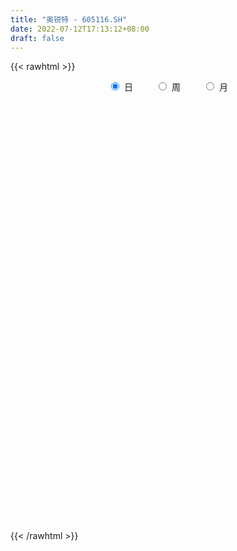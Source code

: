 ```yaml
---
title: "奥锐特 - 605116.SH"
date: 2022-07-12T17:13:12+08:00
draft: false
---
```

{{< rawhtml >}}
    <div style="text-align: center">
        <label style="padding: 1rem;"><input style="margin-right: .5rem" type="radio" name="period" value="D" checked onclick="period_change(this)">日</label>
        <label style="padding: 1rem;"><input style="margin-right: .5rem" type="radio" name="period" value="W" onclick="period_change(this)">周</label>
        <label style="padding: 1rem;"><input style="margin-right: .5rem" type="radio" name="period" value="M" onclick="period_change(this)">月</label>
    </div>
    <div id="chart" style="height: 700px;"></div> 
    <script type="text/javascript">
        const D_v = [1770.28,429.67,359.24,1055.16,1753.88,2243.47,86617.99,153170.52,95192.81,86520.08,119277.25,89870.12,85803.79,86721.76,161840.92,111888.38,218942.41,114849.42,79333.37,77212.68,51196.7,55436.73,70217.46,60423.23,41329.84,54522.11,38776.8,31407.1,33581.08,52107.81,87045.97,89698.58,65185.74,48039.79,28789.47,32195.12,26837.77,25182.04,27356.37,25407.7,23479.46,17041.54,16507.68,26917.32,21382.1,14913.1,20615.69,66380.72,45448.06,27709.36,26093.28,25235.2,15443.47,16601.36,11079.26,22449.81,19323.1,22309.52,24981.28,26180.15,41881.3,41754.01,36241.81,31299.94,49064.7,37456.49,33124.86,22500.55,43582.37,29581.57,16148.1,22578.0,13104.68,21718.76,21886.9,17969.01,17234.35,17783.52,20702.52,17787.3,16671.26,15475.01,20880.94,14939.36,16150.9,10087.78,7348.42,34747.53,20560.71,14635.84,12624.42,23904.44,17975.84,18457.02,13255.26,12078.0,14697.36,13332.0,20506.42,15010.26,9559.0,15864.13,8420.0,11372.68,12517.1,11468.96,12185.21,8140.84,14068.94,17144.0,15813.59,24377.16,9884.6,7406.0,8264.0,11189.49,29278.61,29794.79,20541.45,25705.44,15275.8,19797.52,34716.51,38987.09,39846.21,21415.89,17433.57,19792.5,13399.81,34984.49,35013.96,35962.51,31732.42,79379.57,44351.53,56525.21,43439.5,37016.46,43358.1,30009.42,31277.47,40087.1,90335.32,86670.27,61062.74,104535.6,98494.25,72471.07,55048.05,50322.47,42471.0,25127.65,35992.34,33353.29,24384.77,26209.52,12215.0,19824.25,13135.0,13160.84,10898.0,11558.04,10067.2,10964.0,13081.1,20444.0,18950.42,12377.0,9147.0,10905.42,8679.52,6208.42,11600.0,16232.83,10169.65,7749.88,5770.88,4690.56,9267.16,7269.7,7292.04,7941.88,6013.04,6985.82,6847.0,7024.0,11261.94,9821.0,6910.0,4884.7,4422.42,6388.41,9423.11,10737.94,6891.94,5259.0,6218.94,5175.0,3903.41,29888.83,22481.88,30226.46,15161.41,10910.0,11003.46,8445.4,8246.4,6098.02,8268.7,18995.62,10081.2,9672.79,11957.38,10858.0,7009.0,13760.41,11228.52,10785.76,34863.77,19843.0,15777.75,10210.0,13101.94,10327.0,10581.0,7358.0,11765.0,6398.88,8799.0,6821.0,11008.0,12105.0,6548.88,5699.0,12729.26,11450.0,7857.0,11231.17,5585.0,10950.2,9316.0,9857.0,6483.71,11731.36,7197.42,4713.0,8902.45,6481.0,8393.94,4865.3,7629.0,4240.3,9508.0,5768.0,3239.0,4542.0,2839.78,3018.0,3742.0,3126.0,7605.0,2772.3,3573.0,4918.1,5526.0,2434.1,9518.0,6438.0,2052.0,3377.26,3696.0,5957.0,7608.26,29636.0,13210.0,7312.0,7008.94,11800.0,9193.0,7412.0,7627.94,9227.23,10269.93,40974.96,26737.21,42283.53,11803.45,225991.63,186227.15,149364.63,106173.88,67876.87,60750.0,53212.0,52099.07,49277.81,58195.68,96710.83,99757.5,66657.44,103147.96,101205.29,68971.69,92777.23,111252.12,74960.94,54736.42,61086.92,81778.0,65510.48,67114.68,20965.5,133387.23,89306.36,54568.0,40178.92,64098.5,90084.0,70559.0,69555.0,41536.42,99614.0,67992.0,60530.84,93883.42,53639.94,42460.5,33849.44,33050.0,22373.5,82219.42,50486.42,46005.5,37580.0,36683.52,93028.76,76806.5,89190.5,69303.18,87354.42,70559.42,64648.0,60426.42,54413.81,33745.0,32553.5,35005.5,22632.8,41280.84,78642.84,229717.83,51548.0,145504.87,135602.42,130317.69,231370.08,247225.87,289982.48,259948.62,171965.78,149122.81,135435.42,72686.94,88191.0,91324.0,84039.0,79467.4,93917.35,84955.0,79950.94,58159.0,39056.0,39012.0,48560.0,36122.0,41285.42,40930.42,24748.0,21058.42,46632.0,24071.0,27469.06,26537.0,33193.0,29738.9,35307.0,20394.42,32686.0,33461.1,27429.1,20203.0,26166.0,43693.0,23170.0,18108.42,15103.0,19858.0,15122.0,22390.0,18649.0,38295.56,64389.62,30901.9,34137.9,21030.9,15815.0,21294.0,18485.0,13631.0,13829.0,14672.1,19281.06,15785.0,11743.0,11054.0,11226.0,9312.9,7927.0,7265.0,16962.0,12611.0,7175.0,8680.72,8335.0,9453.0,11002.52,13544.0,30203.62,24138.0,25194.88,18383.3,27249.0,18131.94,20117.0,39610.0,21480.0]
const D_histogram = [0.0,0.0772193732,0.2062725075,0.3688750201,0.5527136493,0.7491766204,0.704782313,0.5720473449,0.4891520926,0.4196662089,0.4174306626,0.3607856113,0.2153871393,0.2091147917,0.3007451982,0.4603756339,0.487922041,0.3624779129,0.2451713115,0.0823962209,-0.0539456016,-0.1683638772,-0.2390466322,-0.3827276365,-0.4654790176,-0.4497588154,-0.456995013,-0.4306120253,-0.426316606,-0.3559848549,-0.2758563042,-0.1689083357,-0.0969587832,-0.1130375963,-0.1110764098,-0.1442446387,-0.1463096775,-0.1348198835,-0.1463998705,-0.1791569519,-0.2205092041,-0.2537294013,-0.2533675838,-0.2282078178,-0.2055347321,-0.181311295,-0.1761180144,-0.1067802789,-0.0497690678,-0.0473932595,-0.0614094423,-0.1097139805,-0.1275879304,-0.1494115085,-0.1511662411,-0.1188458565,-0.117645394,-0.0891581936,-0.0595363939,-0.0401932271,-0.0084314246,0.0326592319,0.062052317,0.0811549739,-0.0114013638,-0.1154586163,-0.2139864697,-0.2555326437,-0.1915949282,-0.1818814929,-0.1513662447,-0.1345945541,-0.1206277243,-0.1012180366,-0.0587620101,-0.020545262,-0.0022584091,0.0083268816,0.0383999942,0.0617929231,0.0770790013,0.0894977455,0.0967115992,0.0796428886,0.0359422287,-0.0024584042,-0.0297748651,-0.1424561106,-0.1900916377,-0.1991327914,-0.2156029319,-0.2538817453,-0.2572958079,-0.2380919201,-0.2007083426,-0.1559850484,-0.0907813636,-0.0165903191,0.0230063554,0.0502789693,0.0695591826,0.0692589646,0.0731365868,0.1009608397,0.117854961,0.138231234,0.1428142447,0.1458670661,0.1423628868,0.0995084125,0.0531549373,0.0656293818,0.0529075557,0.050466573,0.0627786569,0.0822728188,0.1197371982,0.1617608753,0.185563473,0.1892548,0.1752486802,0.1779265357,0.2071082683,0.2483476146,0.2293225535,0.2029938839,0.1621559794,0.1471803569,0.1335480655,0.1575440605,0.1396900882,0.1460006977,0.2420984645,0.2293395274,0.2033806415,0.209612497,0.1694842585,0.1001011808,-0.009736304,-0.0772466401,-0.1534408502,-0.1598963884,-0.1238527619,-0.0653313696,-0.0779650204,-0.0041692645,0.0503785226,-0.0275367535,-0.0554184213,-0.0529047863,-0.0964451696,-0.1312493275,-0.1208017316,-0.1377849292,-0.1765004796,-0.2142802781,-0.2266685156,-0.2136794829,-0.2181635419,-0.227123506,-0.2072690454,-0.1692844806,-0.1355815838,-0.1181454535,-0.0751737021,-0.0457196278,-0.0159671724,-0.0054199238,-0.0061743246,-0.0088533477,-0.0125780694,-0.0109907009,-0.0169809825,-0.0018409993,-0.0080698043,-0.0190509384,-0.0170754309,-0.0121490055,0.007798146,0.0207803222,0.0235636641,0.0146495473,0.0179828926,0.0204806875,0.0261062172,0.0275941599,0.0416640894,0.0296024495,0.0151285786,0.0094396808,0.0095337404,-0.0008141004,0.0166609461,0.0384954388,0.0414083563,0.0430635221,0.0309819036,0.0261692985,0.02227635,0.0688909047,0.0877642348,0.1257129209,0.1235640347,0.0852647849,0.036331388,0.0125712021,0.0115495828,-0.0000816013,-0.0049892104,0.0303239152,0.0391485536,0.0327334217,0.039364165,0.0479909071,0.0451817373,0.0537561651,0.0523010118,0.0451547649,0.08449093,0.0792309481,0.0531340618,0.0177766528,-0.0349738046,-0.0542994279,-0.0636635283,-0.0706151919,-0.0838257192,-0.0879502514,-0.0948976596,-0.0915467268,-0.0938333574,-0.0744308805,-0.0531305609,-0.0316362128,-0.0040549725,0.0131412692,0.0222588112,0.0111060293,-0.0013434619,-0.0254371999,-0.0389157234,-0.0455837496,-0.0475296444,-0.0258838097,-0.0109485043,-0.0092735046,-0.0108710645,-0.0227075736,-0.0428421197,-0.0300103376,-0.0137127558,-0.0024477364,-0.0115145741,0.0022762317,0.0086058118,0.0035256523,0.0011250134,0.0037180106,0.0010002225,0.0021138714,-0.0161322123,-0.0199922772,-0.0165020768,-0.0270573455,-0.062393641,-0.0736151875,-0.031313619,-0.0041978416,0.0190078331,0.0378647519,0.0471775529,0.0677815119,0.0923134388,0.1465288834,0.1619283355,0.1665004059,0.1668578029,0.1546018367,0.1391974043,0.1120990149,0.0941523651,0.0673518099,0.0471022221,0.0880723593,0.2014414454,0.3633593191,0.5566012866,0.7695650986,0.7196816729,0.5277233679,0.3283274012,0.1633301189,0.0128541941,-0.0772651144,-0.1278446423,-0.1915418605,-0.2054403025,-0.1582110683,-0.1175412651,-0.1351773485,-0.0936756805,-0.0298332284,-0.0101499276,0.1116727863,0.0879336616,0.0588807149,0.0266096168,-0.0239164466,0.0202034169,0.0715088522,0.2195538849,0.432735783,0.4537734498,0.4224411944,0.2677048867,0.1414018913,0.1777034041,0.179597171,0.0719860173,0.0920311994,0.2367770584,0.13565797,0.0022134583,-0.0845130616,-0.2942101325,-0.44423691,-0.5224592806,-0.5950570685,-0.6391840497,-0.5187444748,-0.4043118808,-0.3453084777,-0.2818715641,-0.2700311453,-0.309042771,-0.1940213531,-0.1495010958,-0.0369290642,-0.0030305135,0.0672171122,0.1321612235,0.1441267771,0.1397995947,0.0358239183,-0.019303255,-0.0549191654,-0.0795044605,-0.0982586778,-0.0732222351,0.0853294568,0.2188661633,0.1262847355,0.0241776124,0.008827686,0.0231129725,0.1764250601,0.4231155346,0.5893548637,0.5917265587,0.417164066,0.3396519929,0.1258709536,-0.0315747529,-0.1211343227,-0.1695549931,-0.1918185635,-0.2005503201,-0.184569531,-0.2888099123,-0.4335619361,-0.5345027765,-0.6295536622,-0.6519539234,-0.6082890411,-0.5336910278,-0.4500570083,-0.3430580286,-0.2696375207,-0.2198594375,-0.0976635841,-0.0230528115,0.025531996,0.0507319078,-0.0601392372,-0.1603650604,-0.1519344221,-0.1444187544,-0.0309658981,0.0798300398,0.1210674839,0.1513690545,0.1996861912,0.239076377,0.2536689284,0.2207431958,0.1605331796,0.0617616117,-0.0204046964,-0.0297352752,-0.0592273033,0.0662508007,0.1130156034,0.1498550183,0.1060866995,0.035545635,-0.0111449594,-0.0193537123,-0.0572133793,-0.0617648199,-0.0807978327,-0.0726260027,-0.0987196868,-0.1510792215,-0.1364023127,-0.1178191808,-0.0911115623,-0.0860311343,-0.0645821505,-0.0561870506,-0.0148044142,-0.0033828575,-0.0004823488,-0.0069026778,-0.009240181,-0.0133422885,-0.0234103798,-0.0155768621,0.0292671362,0.0789366687,0.140972437,0.1797442047,0.2378684624,0.2336957591,0.2380258754,0.2871210217,0.2799975328]
const D_fast = [0.0,0.0965242165,0.2771454777,0.5319667453,0.8539837869,1.2377409131,1.3695421839,1.379819052,1.4192118228,1.4546424914,1.5567646108,1.5903159623,1.4987642751,1.5447706254,1.7115873314,1.9863116757,2.135838593,2.1010139431,2.0450001696,1.9028241343,1.7529959113,1.5964866665,1.4660422534,1.2266793399,1.0275582044,0.9308387028,0.8093537519,0.7280837333,0.6258000011,0.6071355384,0.6183000132,0.6830208978,0.7307307544,0.6863925423,0.6605846263,0.5913552378,0.5527127796,0.5304976027,0.482317648,0.4047713286,0.3082917755,0.2116392279,0.1486591495,0.116766961,0.0880563637,0.066951977,0.0281157541,0.0707584198,0.115327364,0.1058548574,0.076486314,0.0007532807,-0.0490176518,-0.1081941071,-0.1477403999,-0.1451314795,-0.1733423654,-0.1671447135,-0.1524070122,-0.1431121521,-0.1134582059,-0.0642027414,-0.019296577,0.0200948234,-0.0753118553,-0.2082337618,-0.3602582327,-0.4656875675,-0.4496485841,-0.4854055221,-0.4927318351,-0.509608783,-0.5257988843,-0.5316937057,-0.5039281817,-0.4708477491,-0.4531254985,-0.4404584874,-0.4007853762,-0.3619442165,-0.327388388,-0.2925952075,-0.2612034539,-0.2583614424,-0.2930765452,-0.332091779,-0.3668519562,-0.5151472294,-0.610305666,-0.6691300175,-0.7395008909,-0.8412501406,-0.9089881552,-0.9493072474,-0.9621007556,-0.9563737235,-0.9138653796,-0.8438219149,-0.7984736515,-0.7586312953,-0.7219612864,-0.7049467633,-0.6827849943,-0.6297205315,-0.58336267,-0.5284285885,-0.4881420165,-0.4486224286,-0.4165358862,-0.4345132574,-0.4675779983,-0.4386962084,-0.4381911456,-0.428015485,-0.4000087368,-0.3599463702,-0.2925476913,-0.2100837954,-0.1398903294,-0.0888853024,-0.0590792522,-0.0119197627,0.0690390369,0.1723652869,0.2106708641,0.2350906655,0.2347917558,0.2566112225,0.2763659475,0.3397479577,0.3568165074,0.3996272914,0.5562496743,0.6008256191,0.6257118935,0.6843468733,0.6865896994,0.6422319169,0.5299603561,0.44313836,0.3285839373,0.282154302,0.2872347381,0.3294232879,0.297298382,0.3700518218,0.4371942396,0.3523947751,0.310658502,0.2999459404,0.2322942647,0.1646777749,0.144924938,0.093495508,0.0106548377,-0.0806950303,-0.1497503966,-0.1901812347,-0.2492061792,-0.3149470198,-0.3469098205,-0.3512463759,-0.3514388751,-0.3635391081,-0.3393607822,-0.3213366149,-0.2955759526,-0.286383685,-0.2886816669,-0.2935740269,-0.3004432659,-0.3016035726,-0.3118390999,-0.2971593665,-0.3054056225,-0.3211494912,-0.3234428415,-0.3215536675,-0.2996569795,-0.2814797227,-0.2728054648,-0.2780571948,-0.2702281264,-0.2626101596,-0.2504580756,-0.2420715929,-0.2175856411,-0.2222466686,-0.2329383949,-0.2362673725,-0.2337898777,-0.2443412436,-0.2227009606,-0.1912426082,-0.1779776016,-0.1655565553,-0.1698926979,-0.1681629784,-0.1664868393,-0.1026495585,-0.0618351697,0.0075417466,0.0362838691,0.0193008155,-0.0205497343,-0.0411671197,-0.0393013434,-0.0509529278,-0.0571078395,-0.0142137351,0.0043980417,0.0061662652,0.0226380498,0.0432625187,0.0517487833,0.0737622523,0.0853823519,0.0895247963,0.1499836938,0.1645314489,0.1517180782,0.1208048324,0.0593109237,0.0264104435,0.0011304611,-0.0234750005,-0.0576419576,-0.0837540527,-0.1144258758,-0.1339616248,-0.1597065947,-0.1589118379,-0.1508941585,-0.1373088637,-0.1107413664,-0.0902598075,-0.0755775626,-0.0839538373,-0.0967391939,-0.1271922318,-0.1503996862,-0.1684636498,-0.1822919558,-0.1671170735,-0.1549188942,-0.1555622706,-0.1598775966,-0.1773909991,-0.2082360751,-0.2029068774,-0.1900374846,-0.1793843992,-0.1913298805,-0.1769700167,-0.1684889837,-0.1726877301,-0.1748071157,-0.1712846159,-0.1737523483,-0.1721102316,-0.1943893683,-0.2032475025,-0.2038828213,-0.2212024264,-0.2721371321,-0.3017624755,-0.2672893118,-0.2412229948,-0.2132653619,-0.184942255,-0.1638350658,-0.1262857288,-0.0786754422,0.0121722232,0.0680537591,0.1142509311,0.1563227788,0.1827172717,0.2021121904,0.2030385547,0.2086299963,0.1986673935,0.1901933612,0.2531815882,0.4169110357,0.6696687392,1.0020610283,1.407416115,1.5374531075,1.4774256445,1.360111528,1.2359467755,1.0886843992,0.9792488122,0.8967081236,0.7851254403,0.7198669227,0.7275433898,0.7388278767,0.6873974562,0.7054802041,0.761864349,0.779010168,0.9287510784,0.9269953691,0.9126626012,0.8870439073,0.8305387322,0.8797094499,0.9488920982,1.1518256022,1.4731914461,1.6076724753,1.6819505185,1.5941404324,1.5031879099,1.5839152737,1.6307083333,1.541093684,1.584146666,1.7880867896,1.7208821937,1.5879910465,1.4801362612,1.1968866572,0.9358006522,0.7269634614,0.5056014064,0.3016784128,0.2924318689,0.3057864928,0.2784627765,0.271431799,0.2157644315,0.099492113,0.1660081927,0.173153176,0.2764929415,0.3096338639,0.3966857676,0.4946701848,0.5426674327,0.573290149,0.4782704521,0.4183174651,0.3689717634,0.3245103531,0.2811914663,0.2879223503,0.4678064064,0.6560596537,0.5950494098,0.4989866899,0.4858436849,0.5059072145,0.7033255671,1.0557949253,1.3693729703,1.519676305,1.4494048287,1.4568057538,1.2744924529,1.1091530582,0.9893099078,0.898500489,0.8282822779,0.7694129412,0.7392513476,0.5628084882,0.3096659803,0.0750994458,-0.1773398555,-0.3627285975,-0.4711359754,-0.5299607191,-0.5588409517,-0.5376064792,-0.5315953514,-0.5367821276,-0.4390021702,-0.3701546005,-0.315186794,-0.2773039052,-0.4032098596,-0.5435269479,-0.5730799151,-0.601668936,-0.4959575542,-0.3652041063,-0.2936997913,-0.2255559571,-0.1273172726,-0.0281579925,0.0498517909,0.0721118573,0.052035136,-0.031296029,-0.1185635112,-0.1353279088,-0.1796267627,-0.0375859586,0.037432745,0.1117359145,0.0944892706,0.0328346148,-0.0166422194,-0.0296894004,-0.0818524122,-0.1018450579,-0.1410775288,-0.1510621995,-0.2018358053,-0.2919651454,-0.3113888148,-0.3222604781,-0.3183307501,-0.3347581057,-0.3294546595,-0.3351063223,-0.2974247895,-0.2868489471,-0.2840690256,-0.2922150241,-0.2968625725,-0.3043002521,-0.3202209383,-0.3162816362,-0.2641208538,-0.1947171542,-0.0974382767,-0.0137304578,0.1038609155,0.158112152,0.2219487372,0.3428241389,0.4057000332]
const D_slow = [0.0,0.0193048433,0.0708729702,0.1630917252,0.3012701375,0.4885642926,0.6647598709,0.8077717071,0.9300597303,1.0349762825,1.1393339481,1.229530351,1.2833771358,1.3356558337,1.4108421333,1.5259360417,1.647916552,1.7385360302,1.7998288581,1.8204279133,1.8069415129,1.7648505436,1.7050888856,1.6094069764,1.493037222,1.3805975182,1.2663487649,1.1586957586,1.0521166071,0.9631203934,0.8941563173,0.8519292334,0.8276895376,0.7994301385,0.7716610361,0.7355998764,0.6990224571,0.6653174862,0.6287175186,0.5839282806,0.5288009796,0.4653686292,0.4020267333,0.3449747788,0.2935910958,0.248263272,0.2042337685,0.1775386987,0.1650964318,0.1532481169,0.1378957563,0.1104672612,0.0785702786,0.0412174015,0.0034258412,-0.0262856229,-0.0556969714,-0.0779865198,-0.0928706183,-0.1029189251,-0.1050267812,-0.0968619733,-0.081348894,-0.0610601505,-0.0639104915,-0.0927751455,-0.146271763,-0.2101549239,-0.2580536559,-0.3035240292,-0.3413655903,-0.3750142289,-0.40517116,-0.4304756691,-0.4451661716,-0.4503024871,-0.4508670894,-0.448785369,-0.4391853704,-0.4237371397,-0.4044673893,-0.382092953,-0.3579150532,-0.338004331,-0.3290187738,-0.3296333749,-0.3370770912,-0.3726911188,-0.4202140282,-0.4699972261,-0.5238979591,-0.5873683954,-0.6516923473,-0.7112153274,-0.761392413,-0.8003886751,-0.823084016,-0.8272315958,-0.8214800069,-0.8089102646,-0.791520469,-0.7742057278,-0.7559215811,-0.7306813712,-0.701217631,-0.6666598225,-0.6309562613,-0.5944894948,-0.558898773,-0.5340216699,-0.5207329356,-0.5043255901,-0.4910987012,-0.478482058,-0.4627873938,-0.442219189,-0.4122848895,-0.3718446707,-0.3254538024,-0.2781401024,-0.2343279324,-0.1898462984,-0.1380692314,-0.0759823277,-0.0186516893,0.0320967816,0.0726357765,0.1094308657,0.142817882,0.1822038972,0.2171264192,0.2536265936,0.3141512098,0.3714860916,0.422331252,0.4747343763,0.5171054409,0.5421307361,0.5396966601,0.5203850001,0.4820247875,0.4420506904,0.4110875,0.3947546575,0.3752634024,0.3742210863,0.386815717,0.3799315286,0.3660769233,0.3528507267,0.3287394343,0.2959271024,0.2657266695,0.2312804372,0.1871553173,0.1335852478,0.0769181189,0.0234982482,-0.0310426373,-0.0878235138,-0.1396407751,-0.1819618953,-0.2158572912,-0.2453936546,-0.2641870801,-0.2756169871,-0.2796087802,-0.2809637611,-0.2825073423,-0.2847206792,-0.2878651966,-0.2906128718,-0.2948581174,-0.2953183672,-0.2973358183,-0.3020985529,-0.3063674106,-0.309404662,-0.3074551255,-0.3022600449,-0.2963691289,-0.2927067421,-0.2882110189,-0.2830908471,-0.2765642928,-0.2696657528,-0.2592497305,-0.2518491181,-0.2480669735,-0.2457070533,-0.2433236181,-0.2435271432,-0.2393619067,-0.229738047,-0.2193859579,-0.2086200774,-0.2008746015,-0.1943322769,-0.1887631894,-0.1715404632,-0.1495994045,-0.1181711743,-0.0872801656,-0.0659639694,-0.0568811224,-0.0537383218,-0.0508509261,-0.0508713265,-0.0521186291,-0.0445376503,-0.0347505119,-0.0265671565,-0.0167261152,-0.0047283884,0.0065670459,0.0200060872,0.0330813401,0.0443700314,0.0654927639,0.0853005009,0.0985840163,0.1030281795,0.0942847284,0.0807098714,0.0647939893,0.0471401914,0.0261837616,0.0041961987,-0.0195282162,-0.0424148979,-0.0658732373,-0.0844809574,-0.0977635976,-0.1056726508,-0.1066863939,-0.1034010766,-0.0978363738,-0.0950598665,-0.095395732,-0.101755032,-0.1114839628,-0.1228799002,-0.1347623113,-0.1412332638,-0.1439703898,-0.146288766,-0.1490065321,-0.1546834255,-0.1653939554,-0.1728965398,-0.1763247288,-0.1769366629,-0.1798153064,-0.1792462485,-0.1770947955,-0.1762133824,-0.1759321291,-0.1750026264,-0.1747525708,-0.174224103,-0.178257156,-0.1832552253,-0.1873807445,-0.1941450809,-0.2097434912,-0.228147288,-0.2359756928,-0.2370251532,-0.2322731949,-0.2228070069,-0.2110126187,-0.1940672407,-0.170988881,-0.1343566602,-0.0938745763,-0.0522494748,-0.0105350241,0.028115435,0.0629147861,0.0909395398,0.1144776311,0.1313155836,0.1430911391,0.1651092289,0.2154695903,0.3063094201,0.4454597417,0.6378510164,0.8177714346,0.9497022766,1.0317841269,1.0726166566,1.0758302051,1.0565139265,1.0245527659,0.9766673008,0.9253072252,0.8857544581,0.8563691418,0.8225748047,0.7991558846,0.7916975775,0.7891600956,0.8170782921,0.8390617075,0.8537818863,0.8604342905,0.8544551788,0.859506033,0.8773832461,0.9322717173,1.0404556631,1.1538990255,1.2595093241,1.3264355458,1.3617860186,1.4062118696,1.4511111624,1.4691076667,1.4921154665,1.5513097311,1.5852242237,1.5857775882,1.5646493228,1.4910967897,1.3800375622,1.249422742,1.1006584749,0.9408624625,0.8111763438,0.7100983736,0.6237712542,0.5533033631,0.4857955768,0.408534884,0.3600295458,0.3226542718,0.3134220058,0.3126643774,0.3294686554,0.3625089613,0.3985406556,0.4334905543,0.4424465338,0.4376207201,0.4238909287,0.4040148136,0.3794501442,0.3611445854,0.3824769496,0.4371934904,0.4687646743,0.4748090774,0.4770159989,0.482794242,0.526900507,0.6326793907,0.7800181066,0.9279497463,1.0322407628,1.117153761,1.1486214994,1.1407278111,1.1104442305,1.0680554822,1.0201008413,0.9699632613,0.9238208785,0.8516184005,0.7432279164,0.6096022223,0.4522138068,0.2892253259,0.1371530657,0.0037303087,-0.1087839434,-0.1945484505,-0.2619578307,-0.3169226901,-0.3413385861,-0.347101789,-0.34071879,-0.328035813,-0.3430706223,-0.3831618874,-0.421145493,-0.4572501816,-0.4649916561,-0.4450341462,-0.4147672752,-0.3769250116,-0.3270034638,-0.2672343695,-0.2038171374,-0.1486313385,-0.1084980436,-0.0930576407,-0.0981588148,-0.1055926336,-0.1203994594,-0.1038367592,-0.0755828584,-0.0381191038,-0.0115974289,-0.0027110202,-0.00549726,-0.0103356881,-0.0246390329,-0.0400802379,-0.0602796961,-0.0784361968,-0.1031161185,-0.1408859239,-0.174986502,-0.2044412973,-0.2272191878,-0.2487269714,-0.264872509,-0.2789192717,-0.2826203752,-0.2834660896,-0.2835866768,-0.2853123462,-0.2876223915,-0.2909579636,-0.2968105586,-0.3007047741,-0.29338799,-0.2736538229,-0.2384107136,-0.1934746625,-0.1340075469,-0.0755836071,-0.0160771382,0.0557031172,0.1257025004]
const D_data = [['2020-09-21', 10.04, 12.05, 10.04, 12.05],['2020-09-22', 13.26, 13.26, 13.26, 13.26],['2020-09-23', 14.59, 14.59, 14.59, 14.59],['2020-09-24', 16.05, 16.05, 16.05, 16.05],['2020-09-25', 17.66, 17.66, 17.66, 17.66],['2020-09-28', 19.43, 19.43, 19.43, 19.43],['2020-09-29', 17.93, 17.49, 17.49, 18.23],['2020-09-30', 16.1, 16.52, 15.81, 16.97],['2020-10-09', 16.59, 17.11, 16.24, 17.44],['2020-10-12', 17.02, 17.37, 16.81, 17.51],['2020-10-13', 17.37, 18.51, 17.28, 19.11],['2020-10-14', 18.4, 18.15, 17.9, 19.11],['2020-10-15', 18.03, 16.9, 16.81, 18.26],['2020-10-16', 16.87, 18.59, 16.87, 18.59],['2020-10-19', 19.15, 20.45, 19.15, 20.45],['2020-10-20', 19.69, 22.5, 19.69, 22.5],['2020-10-21', 24.0, 21.96, 21.03, 24.65],['2020-10-22', 20.65, 20.36, 20.28, 21.47],['2020-10-23', 20.08, 20.3, 19.82, 20.85],['2020-10-26', 20.0, 19.36, 19.13, 20.2],['2020-10-27', 19.16, 19.15, 18.83, 19.39],['2020-10-28', 18.98, 18.91, 18.53, 19.15],['2020-10-29', 18.54, 19.04, 18.25, 19.28],['2020-10-30', 18.85, 17.53, 17.51, 18.85],['2020-11-02', 17.46, 17.56, 17.15, 17.99],['2020-11-03', 17.57, 18.45, 17.39, 18.7],['2020-11-04', 18.45, 18.01, 17.93, 18.59],['2020-11-05', 18.27, 18.3, 18.07, 18.48],['2020-11-06', 18.23, 17.92, 17.62, 18.3],['2020-11-09', 17.99, 18.78, 17.99, 18.8],['2020-11-10', 18.81, 19.19, 18.7, 20.33],['2020-11-11', 19.05, 19.98, 19.01, 20.48],['2020-11-12', 19.84, 20.04, 19.36, 20.48],['2020-11-13', 19.62, 19.12, 18.89, 19.89],['2020-11-16', 19.08, 19.33, 18.91, 19.5],['2020-11-17', 19.25, 18.81, 18.7, 19.3],['2020-11-18', 18.81, 19.09, 18.49, 19.09],['2020-11-19', 19.0, 19.27, 18.62, 19.29],['2020-11-20', 19.28, 18.96, 18.94, 19.75],['2020-11-23', 18.98, 18.53, 18.3, 19.08],['2020-11-24', 18.48, 18.14, 18.08, 18.49],['2020-11-25', 18.15, 17.92, 17.86, 18.24],['2020-11-26', 17.93, 18.11, 17.62, 18.16],['2020-11-27', 17.94, 18.35, 17.91, 18.64],['2020-11-30', 18.21, 18.32, 18.2, 18.57],['2020-12-01', 18.32, 18.35, 18.21, 18.43],['2020-12-02', 18.37, 18.08, 17.94, 18.37],['2020-12-03', 18.08, 19.0, 17.91, 19.49],['2020-12-04', 18.94, 19.15, 18.5, 19.18],['2020-12-07', 19.16, 18.61, 18.59, 19.22],['2020-12-08', 18.48, 18.35, 18.33, 19.06],['2020-12-09', 18.31, 17.7, 17.7, 18.58],['2020-12-10', 17.63, 17.82, 17.51, 17.91],['2020-12-11', 17.78, 17.56, 17.54, 17.85],['2020-12-14', 17.56, 17.63, 17.46, 17.71],['2020-12-15', 17.52, 18.03, 17.52, 18.13],['2020-12-16', 17.85, 17.63, 17.55, 17.96],['2020-12-17', 17.61, 17.96, 17.6, 18.21],['2020-12-18', 17.85, 18.06, 17.69, 18.13],['2020-12-21', 18.04, 18.01, 17.82, 18.29],['2020-12-22', 17.99, 18.27, 17.87, 18.64],['2020-12-23', 18.0, 18.58, 18.0, 18.6],['2020-12-24', 18.58, 18.65, 18.22, 18.8],['2020-12-25', 18.31, 18.7, 18.31, 18.87],['2020-12-28', 18.65, 17.12, 17.1, 18.86],['2020-12-29', 17.2, 16.38, 15.86, 17.2],['2020-12-30', 16.26, 15.75, 15.66, 16.35],['2020-12-31', 15.8, 15.87, 15.8, 16.18],['2021-01-04', 15.92, 17.04, 15.82, 17.44],['2021-01-05', 16.99, 16.37, 16.3, 17.0],['2021-01-06', 16.42, 16.56, 16.3, 16.79],['2021-01-07', 16.56, 16.35, 16.09, 16.73],['2021-01-08', 16.29, 16.24, 16.15, 16.42],['2021-01-11', 16.25, 16.25, 15.75, 16.55],['2021-01-12', 16.39, 16.58, 16.02, 16.68],['2021-01-13', 16.6, 16.65, 16.31, 16.69],['2021-01-14', 16.7, 16.48, 16.46, 17.03],['2021-01-15', 16.55, 16.4, 16.17, 16.73],['2021-01-18', 16.38, 16.71, 16.22, 16.83],['2021-01-19', 16.69, 16.75, 16.55, 16.87],['2021-01-20', 16.8, 16.75, 16.6, 16.92],['2021-01-21', 16.89, 16.8, 16.64, 16.89],['2021-01-22', 16.71, 16.81, 16.6, 16.87],['2021-01-25', 16.83, 16.5, 16.45, 16.83],['2021-01-26', 16.38, 16.0, 15.9, 16.38],['2021-01-27', 15.95, 15.81, 15.74, 16.15],['2021-01-28', 15.79, 15.71, 15.59, 16.04],['2021-01-29', 15.88, 14.14, 14.14, 15.88],['2021-02-01', 13.76, 14.33, 13.75, 14.56],['2021-02-02', 14.21, 14.44, 14.08, 14.81],['2021-02-03', 14.44, 14.04, 13.94, 14.49],['2021-02-04', 14.0, 13.35, 13.18, 14.07],['2021-02-05', 13.26, 13.38, 13.26, 13.91],['2021-02-08', 13.45, 13.41, 13.36, 14.14],['2021-02-09', 13.4, 13.51, 13.2, 13.64],['2021-02-10', 13.51, 13.57, 13.46, 13.8],['2021-02-18', 13.61, 13.91, 13.61, 13.96],['2021-02-19', 13.9, 14.24, 13.83, 14.24],['2021-02-22', 14.27, 14.0, 13.96, 14.45],['2021-02-23', 13.94, 13.94, 13.75, 14.17],['2021-02-24', 13.88, 13.9, 13.8, 14.08],['2021-02-25', 13.98, 13.65, 13.56, 13.98],['2021-02-26', 13.55, 13.66, 13.44, 13.74],['2021-03-01', 13.66, 14.01, 13.66, 14.03],['2021-03-02', 14.07, 13.98, 13.89, 14.25],['2021-03-03', 13.98, 14.13, 13.97, 14.19],['2021-03-04', 14.0, 14.02, 13.95, 14.19],['2021-03-05', 14.02, 14.05, 13.93, 14.12],['2021-03-08', 14.15, 14.0, 13.97, 14.29],['2021-03-09', 13.95, 13.4, 13.3, 14.06],['2021-03-10', 13.48, 13.1, 13.06, 13.58],['2021-03-11', 13.18, 13.72, 13.05, 14.38],['2021-03-12', 13.59, 13.38, 13.37, 13.74],['2021-03-15', 13.26, 13.44, 13.26, 13.47],['2021-03-16', 13.34, 13.63, 13.34, 13.69],['2021-03-17', 13.7, 13.8, 13.5, 13.85],['2021-03-18', 13.87, 14.2, 13.8, 14.8],['2021-03-19', 13.94, 14.53, 13.9, 14.69],['2021-03-22', 14.59, 14.57, 14.39, 14.72],['2021-03-23', 14.6, 14.5, 14.35, 15.15],['2021-03-24', 14.31, 14.36, 14.16, 14.6],['2021-03-25', 14.19, 14.65, 14.19, 14.98],['2021-03-26', 14.75, 15.2, 14.3, 15.44],['2021-03-29', 15.01, 15.71, 15.01, 15.85],['2021-03-30', 15.95, 15.2, 15.1, 16.3],['2021-03-31', 14.95, 15.16, 14.7, 15.53],['2021-04-01', 15.01, 14.95, 14.76, 15.15],['2021-04-02', 14.94, 15.26, 14.77, 15.35],['2021-04-06', 15.3, 15.33, 15.15, 15.5],['2021-04-07', 15.5, 15.97, 15.3, 16.06],['2021-04-08', 15.9, 15.61, 15.59, 16.5],['2021-04-09', 15.65, 16.03, 15.41, 16.39],['2021-04-12', 16.06, 17.63, 15.9, 17.63],['2021-04-13', 17.45, 16.73, 16.42, 17.45],['2021-04-14', 16.21, 16.69, 16.05, 17.1],['2021-04-15', 16.6, 17.27, 16.19, 17.39],['2021-04-16', 16.98, 16.82, 16.36, 17.2],['2021-04-19', 16.52, 16.34, 16.01, 16.68],['2021-04-20', 16.0, 15.46, 15.26, 16.12],['2021-04-21', 15.46, 15.55, 15.32, 16.04],['2021-04-22', 15.39, 15.03, 14.96, 15.44],['2021-04-23', 15.11, 15.62, 14.89, 15.84],['2021-04-26', 17.18, 16.18, 16.06, 17.18],['2021-04-27', 16.16, 16.7, 15.75, 17.5],['2021-04-28', 16.99, 15.93, 15.85, 17.0],['2021-04-29', 15.55, 17.2, 15.03, 17.47],['2021-04-30', 17.08, 17.38, 16.61, 17.46],['2021-05-06', 17.0, 15.72, 15.64, 17.0],['2021-05-07', 15.62, 16.08, 15.62, 17.29],['2021-05-10', 16.07, 16.4, 15.64, 16.99],['2021-05-11', 16.15, 15.7, 15.35, 16.38],['2021-05-12', 15.53, 15.55, 15.37, 15.96],['2021-05-13', 15.56, 15.99, 15.5, 16.11],['2021-05-14', 15.72, 15.56, 15.52, 15.81],['2021-05-17', 15.55, 15.04, 14.97, 15.63],['2021-05-18', 15.04, 14.71, 14.53, 15.19],['2021-05-19', 14.99, 14.73, 14.61, 14.99],['2021-05-20', 14.7, 14.88, 14.3, 15.16],['2021-05-21', 14.76, 14.51, 14.48, 14.85],['2021-05-24', 14.51, 14.23, 14.12, 14.51],['2021-05-25', 14.23, 14.43, 14.23, 14.5],['2021-05-26', 14.44, 14.64, 14.38, 14.65],['2021-05-27', 14.64, 14.63, 14.52, 14.65],['2021-05-28', 14.71, 14.43, 14.39, 14.8],['2021-05-31', 14.42, 14.8, 14.3, 14.8],['2021-06-01', 14.96, 14.74, 14.72, 15.37],['2021-06-02', 14.6, 14.84, 14.4, 15.01],['2021-06-03', 14.9, 14.66, 14.66, 14.95],['2021-06-04', 14.68, 14.5, 14.42, 14.7],['2021-06-07', 14.59, 14.42, 14.32, 14.63],['2021-06-08', 14.46, 14.34, 14.24, 14.46],['2021-06-09', 14.3, 14.35, 14.24, 14.36],['2021-06-10', 14.33, 14.19, 14.15, 14.33],['2021-06-11', 14.27, 14.43, 14.18, 14.69],['2021-06-15', 14.42, 14.14, 14.06, 14.42],['2021-06-16', 14.05, 13.98, 13.92, 14.2],['2021-06-17', 14.18, 14.06, 13.95, 14.18],['2021-06-18', 14.06, 14.06, 13.96, 14.11],['2021-06-21', 14.06, 14.27, 14.0, 14.29],['2021-06-22', 14.29, 14.24, 14.16, 14.38],['2021-06-23', 14.25, 14.13, 14.09, 14.25],['2021-06-24', 14.06, 13.94, 13.92, 14.11],['2021-06-25', 13.97, 14.05, 13.95, 14.08],['2021-06-28', 14.08, 14.03, 13.95, 14.14],['2021-06-29', 14.09, 14.07, 13.92, 14.16],['2021-06-30', 13.96, 14.02, 13.92, 14.04],['2021-07-01', 14.0, 14.21, 13.95, 14.21],['2021-07-02', 14.15, 13.88, 13.85, 14.3],['2021-07-05', 13.99, 13.76, 13.69, 13.99],['2021-07-06', 13.86, 13.79, 13.71, 13.86],['2021-07-07', 13.7, 13.82, 13.7, 13.85],['2021-07-08', 13.82, 13.63, 13.6, 13.82],['2021-07-09', 13.75, 13.97, 13.75, 14.15],['2021-07-12', 13.98, 14.12, 13.93, 14.25],['2021-07-13', 14.06, 13.95, 13.93, 14.12],['2021-07-14', 13.92, 13.95, 13.92, 14.01],['2021-07-15', 13.95, 13.75, 13.66, 13.99],['2021-07-16', 13.89, 13.79, 13.67, 13.89],['2021-07-19', 13.7, 13.77, 13.68, 13.82],['2021-07-20', 13.7, 14.53, 13.7, 14.55],['2021-07-21', 14.76, 14.4, 14.31, 14.78],['2021-07-22', 14.28, 14.86, 14.1, 15.34],['2021-07-23', 14.88, 14.54, 14.52, 14.9],['2021-07-26', 14.48, 14.05, 14.0, 14.53],['2021-07-27', 14.13, 13.72, 13.63, 14.15],['2021-07-28', 13.65, 13.85, 13.13, 13.85],['2021-07-29', 13.85, 14.07, 13.75, 14.26],['2021-07-30', 14.06, 13.9, 13.81, 14.06],['2021-08-02', 13.95, 13.93, 13.51, 13.95],['2021-08-03', 13.81, 14.52, 13.81, 14.53],['2021-08-04', 14.52, 14.33, 14.22, 14.6],['2021-08-05', 14.3, 14.17, 14.05, 14.45],['2021-08-06', 14.16, 14.36, 13.84, 14.39],['2021-08-09', 14.33, 14.46, 14.21, 14.6],['2021-08-10', 14.46, 14.37, 14.24, 14.5],['2021-08-11', 14.28, 14.57, 14.25, 14.78],['2021-08-12', 14.58, 14.51, 14.46, 14.72],['2021-08-13', 14.58, 14.46, 14.29, 14.71],['2021-08-16', 14.45, 15.19, 14.32, 15.2],['2021-08-17', 15.03, 14.8, 14.8, 15.2],['2021-08-18', 14.72, 14.52, 14.3, 14.85],['2021-08-19', 14.48, 14.28, 14.26, 14.68],['2021-08-20', 14.28, 13.83, 13.7, 14.33],['2021-08-23', 13.79, 14.03, 13.75, 14.05],['2021-08-24', 13.95, 14.04, 13.8, 14.16],['2021-08-25', 14.04, 13.98, 13.88, 14.08],['2021-08-26', 13.96, 13.79, 13.65, 14.0],['2021-08-27', 13.79, 13.79, 13.68, 13.96],['2021-08-30', 13.85, 13.65, 13.31, 13.97],['2021-08-31', 13.6, 13.69, 13.49, 13.73],['2021-09-01', 13.69, 13.54, 13.25, 13.71],['2021-09-02', 13.53, 13.78, 13.41, 13.94],['2021-09-03', 13.78, 13.85, 13.69, 13.93],['2021-09-06', 13.88, 13.92, 13.8, 13.95],['2021-09-07', 13.92, 14.1, 13.81, 14.17],['2021-09-08', 14.09, 14.08, 13.8, 14.18],['2021-09-09', 14.1, 14.05, 13.93, 14.1],['2021-09-10', 14.04, 13.79, 13.63, 14.07],['2021-09-13', 13.78, 13.7, 13.52, 13.86],['2021-09-14', 13.72, 13.43, 13.41, 13.88],['2021-09-15', 13.45, 13.42, 13.1, 13.55],['2021-09-16', 13.35, 13.4, 13.33, 13.78],['2021-09-17', 13.48, 13.38, 13.25, 13.48],['2021-09-22', 13.43, 13.68, 13.4, 13.98],['2021-09-23', 13.87, 13.66, 13.54, 13.87],['2021-09-24', 13.6, 13.51, 13.51, 13.68],['2021-09-27', 13.51, 13.44, 13.2, 13.7],['2021-09-28', 13.38, 13.24, 13.19, 13.46],['2021-09-29', 13.2, 13.0, 13.0, 13.24],['2021-09-30', 13.06, 13.34, 13.0, 13.43],['2021-10-08', 13.35, 13.42, 13.35, 13.56],['2021-10-11', 13.57, 13.4, 13.33, 13.59],['2021-10-12', 13.31, 13.12, 13.01, 13.31],['2021-10-13', 13.13, 13.39, 13.1, 13.41],['2021-10-14', 13.4, 13.33, 13.26, 13.4],['2021-10-15', 13.31, 13.17, 13.17, 13.34],['2021-10-18', 13.16, 13.16, 13.08, 13.21],['2021-10-19', 13.16, 13.2, 13.09, 13.25],['2021-10-20', 13.2, 13.11, 13.1, 13.24],['2021-10-21', 13.3, 13.13, 13.1, 13.3],['2021-10-22', 13.1, 12.81, 12.8, 13.17],['2021-10-25', 12.83, 12.89, 12.82, 12.99],['2021-10-26', 13.34, 12.94, 12.89, 13.34],['2021-10-27', 13.05, 12.7, 12.59, 13.05],['2021-10-28', 12.61, 12.2, 12.14, 12.75],['2021-10-29', 12.2, 12.29, 12.14, 12.3],['2021-11-01', 12.3, 12.97, 12.3, 13.16],['2021-11-02', 13.04, 12.92, 12.8, 13.13],['2021-11-03', 12.96, 12.98, 12.85, 13.02],['2021-11-04', 12.9, 13.03, 12.87, 13.03],['2021-11-05', 13.04, 12.99, 12.9, 13.05],['2021-11-08', 13.64, 13.23, 12.91, 13.79],['2021-11-09', 13.23, 13.44, 13.05, 13.63],['2021-11-10', 13.52, 14.1, 13.46, 14.1],['2021-11-11', 14.0, 13.91, 13.81, 14.14],['2021-11-12', 13.87, 13.95, 13.82, 14.06],['2021-11-15', 13.88, 14.04, 13.88, 14.12],['2021-11-16', 14.04, 13.98, 13.86, 14.1],['2021-11-17', 13.91, 13.99, 12.97, 14.07],['2021-11-18', 13.8, 13.84, 13.8, 14.09],['2021-11-19', 13.84, 13.93, 13.65, 13.98],['2021-11-22', 13.93, 13.78, 13.71, 14.03],['2021-11-23', 13.77, 13.8, 13.53, 13.91],['2021-11-24', 13.8, 14.7, 13.73, 14.88],['2021-11-25', 15.3, 16.17, 15.3, 16.17],['2021-11-26', 17.68, 17.79, 16.99, 17.79],['2021-11-29', 19.57, 19.57, 19.57, 19.57],['2021-11-30', 21.2, 21.53, 18.8, 21.53],['2021-12-01', 20.16, 19.38, 19.38, 21.03],['2021-12-02', 18.5, 17.57, 17.44, 19.15],['2021-12-03', 17.18, 16.9, 16.73, 17.38],['2021-12-06', 16.99, 16.69, 16.51, 17.12],['2021-12-07', 16.69, 16.24, 16.1, 16.86],['2021-12-08', 16.2, 16.47, 16.01, 16.55],['2021-12-09', 16.35, 16.65, 16.28, 16.69],['2021-12-10', 16.65, 16.19, 16.16, 16.65],['2021-12-13', 16.22, 16.58, 16.05, 16.93],['2021-12-14', 16.48, 17.42, 16.38, 17.56],['2021-12-15', 17.2, 17.59, 16.94, 18.37],['2021-12-16', 17.5, 16.94, 16.81, 17.58],['2021-12-17', 16.71, 17.77, 16.22, 18.43],['2021-12-20', 17.43, 18.4, 17.43, 19.08],['2021-12-21', 18.1, 18.17, 17.5, 18.67],['2021-12-22', 17.89, 19.99, 17.82, 19.99],['2021-12-23', 20.01, 18.63, 18.4, 20.58],['2021-12-24', 18.62, 18.6, 17.89, 19.35],['2021-12-27', 18.32, 18.55, 17.81, 19.0],['2021-12-28', 18.36, 18.22, 18.01, 19.12],['2021-12-29', 18.23, 19.51, 17.89, 20.0],['2021-12-30', 19.5, 20.02, 19.03, 20.4],['2021-12-31', 20.33, 22.02, 19.9, 22.02],['2022-01-04', 23.5, 24.22, 23.5, 24.22],['2022-01-05', 25.04, 22.96, 22.08, 25.98],['2022-01-06', 23.0, 22.8, 21.67, 23.23],['2022-01-07', 22.62, 21.21, 21.15, 22.85],['2022-01-10', 21.48, 21.16, 20.93, 21.65],['2022-01-11', 21.56, 23.28, 21.1, 23.28],['2022-01-12', 23.28, 23.3, 22.81, 24.88],['2022-01-13', 22.95, 21.95, 21.8, 24.18],['2022-01-14', 21.62, 23.59, 21.42, 23.97],['2022-01-17', 24.07, 25.95, 23.85, 25.95],['2022-01-18', 27.0, 23.36, 23.36, 27.5],['2022-01-19', 23.47, 22.6, 22.0, 23.8],['2022-01-20', 22.23, 22.78, 22.2, 23.66],['2022-01-21', 24.5, 20.5, 20.5, 24.52],['2022-01-24', 19.88, 20.18, 18.63, 20.22],['2022-01-25', 20.38, 20.26, 20.08, 21.26],['2022-01-26', 20.18, 19.64, 19.35, 20.4],['2022-01-27', 19.83, 19.33, 19.2, 20.28],['2022-01-28', 20.15, 21.26, 20.1, 21.26],['2022-02-07', 22.4, 21.56, 20.58, 23.22],['2022-02-08', 20.91, 21.13, 20.69, 21.85],['2022-02-09', 20.6, 21.35, 20.0, 21.56],['2022-02-10', 20.89, 20.76, 20.59, 21.74],['2022-02-11', 20.2, 19.88, 19.75, 20.86],['2022-02-14', 20.15, 21.87, 20.01, 21.87],['2022-02-15', 21.21, 21.33, 20.66, 21.87],['2022-02-16', 21.08, 22.58, 20.88, 23.46],['2022-02-17', 22.35, 22.02, 21.71, 22.88],['2022-02-18', 21.7, 22.83, 21.4, 24.1],['2022-02-21', 22.6, 23.26, 21.86, 23.46],['2022-02-22', 22.77, 22.97, 21.95, 23.46],['2022-02-23', 23.0, 22.96, 22.41, 23.87],['2022-02-24', 22.86, 21.55, 21.21, 22.9],['2022-02-25', 21.55, 21.8, 21.55, 22.17],['2022-02-28', 21.6, 21.83, 21.21, 22.1],['2022-03-01', 21.73, 21.81, 21.5, 22.36],['2022-03-02', 21.65, 21.75, 21.31, 21.95],['2022-03-03', 21.75, 22.3, 21.55, 22.78],['2022-03-04', 22.15, 24.53, 22.15, 24.53],['2022-03-07', 26.53, 25.19, 24.26, 26.98],['2022-03-08', 24.48, 22.67, 22.67, 24.48],['2022-03-09', 20.4, 22.15, 20.4, 22.64],['2022-03-10', 22.07, 23.0, 21.5, 24.3],['2022-03-11', 23.55, 23.45, 23.23, 24.85],['2022-03-14', 24.2, 25.8, 22.81, 25.8],['2022-03-15', 24.0, 28.38, 23.3, 28.38],['2022-03-16', 30.0, 29.0, 26.41, 31.22],['2022-03-17', 26.1, 28.0, 26.1, 30.96],['2022-03-18', 26.4, 25.86, 25.4, 27.18],['2022-03-21', 25.3, 26.85, 25.3, 27.26],['2022-03-22', 26.5, 24.7, 24.3, 26.5],['2022-03-23', 24.26, 24.6, 24.26, 25.1],['2022-03-24', 24.33, 24.88, 23.9, 25.18],['2022-03-25', 24.34, 25.06, 24.0, 25.77],['2022-03-28', 25.68, 25.2, 24.28, 25.97],['2022-03-29', 24.8, 25.27, 24.5, 25.95],['2022-03-30', 25.0, 25.58, 24.2, 26.6],['2022-03-31', 25.21, 23.77, 23.3, 25.68],['2022-04-01', 23.3, 22.41, 22.3, 23.5],['2022-04-06', 22.62, 22.0, 21.45, 22.86],['2022-04-07', 21.9, 21.15, 21.0, 22.09],['2022-04-08', 21.03, 21.28, 20.5, 21.38],['2022-04-11', 21.28, 21.69, 20.85, 22.19],['2022-04-12', 21.65, 21.95, 21.1, 22.08],['2022-04-13', 21.87, 22.09, 21.6, 22.5],['2022-04-14', 22.39, 22.56, 21.88, 22.67],['2022-04-15', 22.73, 22.35, 22.12, 22.73],['2022-04-18', 22.3, 22.15, 21.47, 22.39],['2022-04-19', 22.34, 23.35, 22.02, 23.82],['2022-04-20', 23.36, 23.19, 23.05, 23.49],['2022-04-21', 23.19, 23.15, 22.66, 23.45],['2022-04-22', 22.95, 23.04, 22.85, 23.65],['2022-04-25', 23.09, 21.05, 21.0, 23.09],['2022-04-26', 20.81, 20.47, 20.01, 21.38],['2022-04-27', 20.0, 21.4, 19.38, 21.8],['2022-04-28', 21.21, 21.25, 20.7, 21.71],['2022-04-29', 21.26, 22.77, 21.04, 22.8],['2022-05-05', 21.89, 23.3, 21.8, 23.66],['2022-05-06', 23.06, 22.86, 22.81, 23.97],['2022-05-09', 23.05, 22.97, 22.6, 23.3],['2022-05-10', 22.69, 23.5, 22.66, 23.52],['2022-05-11', 23.56, 23.76, 23.56, 25.58],['2022-05-12', 23.8, 23.76, 23.39, 24.29],['2022-05-13', 23.97, 23.28, 23.14, 24.18],['2022-05-16', 23.13, 22.82, 22.77, 23.74],['2022-05-17', 23.04, 21.98, 21.71, 23.09],['2022-05-18', 21.98, 21.7, 21.61, 22.55],['2022-05-19', 21.3, 22.33, 21.11, 22.6],['2022-05-20', 22.31, 21.92, 21.8, 22.5],['2022-05-23', 21.95, 24.11, 21.95, 24.11],['2022-05-24', 24.25, 23.65, 23.5, 25.04],['2022-05-25', 23.6, 23.85, 23.4, 23.97],['2022-05-26', 24.14, 22.92, 22.71, 24.15],['2022-05-27', 23.0, 22.33, 22.21, 23.2],['2022-05-30', 22.13, 22.32, 22.0, 22.6],['2022-05-31', 22.32, 22.64, 21.6, 22.69],['2022-06-01', 22.45, 22.11, 21.96, 22.83],['2022-06-02', 22.18, 22.36, 21.63, 22.45],['2022-06-06', 22.09, 22.05, 21.75, 22.35],['2022-06-07', 22.05, 22.29, 21.7, 22.3],['2022-06-08', 22.31, 21.73, 21.5, 22.36],['2022-06-09', 21.6, 21.07, 21.06, 21.9],['2022-06-10', 20.88, 21.67, 20.88, 21.77],['2022-06-13', 21.49, 21.68, 21.45, 21.98],['2022-06-14', 21.63, 21.79, 21.3, 22.17],['2022-06-15', 21.6, 21.5, 21.45, 21.95],['2022-06-16', 21.42, 21.68, 21.41, 21.82],['2022-06-17', 21.6, 21.51, 21.35, 21.71],['2022-06-20', 21.53, 21.99, 21.36, 22.15],['2022-06-21', 21.98, 21.71, 21.55, 22.1],['2022-06-22', 21.54, 21.6, 21.54, 21.84],['2022-06-23', 21.56, 21.43, 21.28, 21.56],['2022-06-24', 21.44, 21.41, 21.37, 21.63],['2022-06-27', 21.48, 21.32, 21.28, 21.78],['2022-06-28', 21.21, 21.15, 21.02, 21.4],['2022-06-29', 20.94, 21.31, 20.94, 21.47],['2022-06-30', 21.09, 21.88, 20.9, 23.14],['2022-07-01', 21.79, 22.2, 21.66, 22.69],['2022-07-04', 22.23, 22.71, 21.95, 22.88],['2022-07-05', 22.66, 22.79, 22.3, 23.02],['2022-07-06', 22.81, 23.44, 22.62, 23.74],['2022-07-07', 23.32, 22.98, 22.8, 23.45],['2022-07-08', 22.98, 23.27, 22.8, 23.6],['2022-07-11', 23.66, 24.19, 23.32, 24.61],['2022-07-12', 23.97, 23.84, 23.66, 24.34]]
const W_v = [5368.23,242031.98,95192.81,468193.0,686854.5000000001,314486.8,199616.93,342077.89,140360.77,109353.7,168739.67,111082.67,100142.97,177357.21,142146.6,124994.72,96592.54,91517.03,83273.99,89701.25,43790.28,28029.36,69359.81,55684.79,81288.29,85932.89,116036.72,137475.26,119360.77,255428.23,181748.55,441098.1800000001,127519.12,187266.75,95768.54,56648.08,73999.52,53626.19,28380.97,37783.82,41939.76,32028.64,34282.82,101661.99,44703.28,58975.69,53641.69,93796.46,46429.88,45281.88,48966.43,42191.91,23641.78,28642.69,7629.0,27297.3,20330.78,19223.5,25081.26,63723.26,43041.88,129492.86,679560.74,283215.75,424469.41,449167.27,330226.5,298227.09,334475.42,363556.68,185373.38,252974.86,415683.36,283792.65,210115.48,692690.8100000001,1200492.8299999998,536760.1699999999,422329.69,136227.0,191645.84,145767.48,151319.32,60890.2,131340.42,91122.0,188755.88,69225.0,75310.16,46784.9,53763.72,88341.14,109076.12,61090.0]
const W_histogram = [0.0,-0.0727521368,-0.0767197409,0.0196060364,0.1883775822,0.1073769645,0.0754892637,0.1275764459,0.1424841666,0.1042643348,0.1244939955,0.02749023,-0.0045918166,0.0146445449,-0.1564427826,-0.233279542,-0.2598839794,-0.2370623778,-0.3804759301,-0.4978055615,-0.5308743031,-0.4775539849,-0.4515654544,-0.3811379777,-0.3533269883,-0.2367316338,-0.1006929996,0.0017016603,0.1229478945,0.2506501325,0.248136073,0.3524714845,0.3222232348,0.2582495826,0.1420791412,0.0608619168,0.0152441658,-0.0146383846,-0.0522038588,-0.0695222543,-0.0832946852,-0.0773401625,-0.0763878089,-0.0190961112,-0.0181583583,0.0176494918,0.050421551,0.0328710542,0.0222768822,0.0229291567,0.0228859127,0.0000206542,-0.0014888747,-0.0086758199,-0.0030703181,-0.0107934393,-0.0334611669,-0.0744421659,-0.0467260585,0.039294231,0.0947182565,0.375456371,0.4787105915,0.4757046899,0.5513127998,0.6231113456,0.8526258846,0.8970701965,1.0247199743,0.8464115487,0.7294505335,0.5188398104,0.5357197703,0.4390862919,0.5153241257,0.4515980086,0.5251801904,0.4749155616,0.2305159995,-0.0262742926,-0.1369107378,-0.174079703,-0.2241204109,-0.2561204865,-0.2534919668,-0.3423143881,-0.3700628006,-0.3814838543,-0.4271517643,-0.457094026,-0.4707392636,-0.4155839056,-0.3013808564,-0.1873764948]
const W_fast = [0.0,-0.0909401709,-0.1140877103,-0.012860424,0.2030055175,0.1488491409,0.1358337559,0.2198150497,0.2703438121,0.2581900639,0.3095432235,0.2194120154,0.1861820147,0.2090795125,-0.0011185107,-0.1362751556,-0.2278505878,-0.2642945807,-0.5028271156,-0.7446081373,-0.9103954547,-0.9764636327,-1.0633664658,-1.0882234836,-1.1487442413,-1.0913317951,-0.9804664109,-0.8776463359,-0.7256631281,-0.5352983569,-0.4757783982,-0.2833251155,-0.2330175566,-0.2324288131,-0.3130794692,-0.3790812144,-0.420887924,-0.4544300706,-0.5050465094,-0.5397454685,-0.5743415707,-0.5877220887,-0.6058666872,-0.5533490173,-0.5569508541,-0.516730631,-0.471353184,-0.4806859172,-0.4857108687,-0.4793263051,-0.4736480709,-0.4965081658,-0.4983899134,-0.5077458136,-0.5029078914,-0.5133293723,-0.5443623916,-0.6039539322,-0.5879193394,-0.4920754921,-0.4129719025,-0.0383696952,0.1845621731,0.300482444,0.5139187538,0.741495136,1.1841661462,1.4528780073,1.8367077786,1.8700022402,1.9354038584,1.8545030879,2.0053129903,2.018451085,2.2235199502,2.2726933351,2.4775705646,2.5460348262,2.3592642639,2.0959053988,1.9510412691,1.8703523781,1.7642815674,1.6682513703,1.6075068982,1.43310588,1.3128417673,1.2060497501,1.0535938989,0.9093781307,0.7780480772,0.7293074589,0.768165294,0.8353255318]
const W_slow = [0.0,-0.0181880342,-0.0373679694,-0.0324664603,0.0146279352,0.0414721764,0.0603444923,0.0922386038,0.1278596454,0.1539257291,0.185049228,0.1919217855,0.1907738313,0.1944349676,0.1553242719,0.0970043864,0.0320333916,-0.0272322029,-0.1223511854,-0.2468025758,-0.3795211516,-0.4989096478,-0.6118010114,-0.7070855058,-0.7954172529,-0.8546001614,-0.8797734113,-0.8793479962,-0.8486110226,-0.7859484894,-0.7239144712,-0.6357966001,-0.5552407914,-0.4906783957,-0.4551586104,-0.4399431312,-0.4361320898,-0.4397916859,-0.4528426506,-0.4702232142,-0.4910468855,-0.5103819261,-0.5294788783,-0.5342529061,-0.5387924957,-0.5343801228,-0.521774735,-0.5135569715,-0.5079877509,-0.5022554618,-0.4965339836,-0.49652882,-0.4969010387,-0.4990699937,-0.4998375732,-0.502535933,-0.5109012248,-0.5295117662,-0.5411932809,-0.5313697231,-0.507690159,-0.4138260663,-0.2941484184,-0.1752222459,-0.037394046,0.1183837904,0.3315402616,0.5558078107,0.8119878043,1.0235906915,1.2059533249,1.3356632775,1.46959322,1.579364793,1.7081958244,1.8210953266,1.9523903742,2.0711192646,2.1287482645,2.1221796913,2.0879520069,2.0444320811,1.9884019784,1.9243718568,1.860998865,1.775420268,1.6829045679,1.5875336043,1.4807456632,1.3664721567,1.2487873408,1.1448913644,1.0695461503,1.0227020266]
const W_data = [['2020-09-25', 10.04, 17.66, 10.04, 17.66],['2020-09-30', 19.43, 16.52, 15.81, 19.43],['2020-10-09', 16.59, 17.11, 16.24, 17.44],['2020-10-16', 17.02, 18.59, 16.81, 19.11],['2020-10-23', 19.15, 20.3, 19.15, 24.65],['2020-10-30', 20.0, 17.53, 17.51, 20.2],['2020-11-06', 17.46, 17.92, 17.15, 18.7],['2020-11-13', 17.99, 19.12, 17.99, 20.48],['2020-11-20', 19.08, 18.96, 18.49, 19.75],['2020-11-27', 18.98, 18.35, 17.62, 19.08],['2020-12-04', 18.21, 19.15, 17.91, 19.49],['2020-12-11', 19.16, 17.56, 17.51, 19.22],['2020-12-18', 17.56, 18.06, 17.46, 18.21],['2020-12-25', 18.04, 18.7, 17.82, 18.87],['2020-12-31', 18.65, 15.87, 15.66, 18.86],['2021-01-08', 15.92, 16.24, 15.82, 17.44],['2021-01-15', 16.25, 16.4, 15.75, 17.03],['2021-01-22', 16.38, 16.81, 16.22, 16.92],['2021-01-29', 16.83, 14.14, 14.14, 16.83],['2021-02-05', 13.76, 13.38, 13.18, 14.81],['2021-02-10', 13.45, 13.57, 13.2, 14.14],['2021-02-19', 13.61, 14.24, 13.61, 14.24],['2021-02-26', 14.27, 13.66, 13.44, 14.45],['2021-03-05', 13.66, 14.05, 13.66, 14.25],['2021-03-12', 14.15, 13.38, 13.05, 14.38],['2021-03-19', 13.26, 14.53, 13.26, 14.8],['2021-03-26', 14.59, 15.2, 14.16, 15.44],['2021-04-02', 15.01, 15.26, 14.7, 16.3],['2021-04-09', 15.3, 16.03, 15.15, 16.5],['2021-04-16', 16.06, 16.82, 15.9, 17.63],['2021-04-23', 16.52, 15.62, 14.89, 16.68],['2021-04-30', 17.18, 17.38, 15.03, 17.5],['2021-05-07', 17.0, 16.08, 15.62, 17.29],['2021-05-14', 16.07, 15.56, 15.35, 16.99],['2021-05-21', 15.55, 14.51, 14.3, 15.63],['2021-05-28', 14.51, 14.43, 14.12, 14.8],['2021-06-04', 14.42, 14.5, 14.3, 15.37],['2021-06-11', 14.59, 14.43, 14.15, 14.69],['2021-06-18', 14.42, 14.06, 13.92, 14.42],['2021-06-25', 14.06, 14.05, 13.92, 14.38],['2021-07-02', 14.08, 13.88, 13.85, 14.3],['2021-07-09', 13.99, 13.97, 13.6, 14.15],['2021-07-16', 13.98, 13.79, 13.66, 14.25],['2021-07-23', 13.7, 14.54, 13.68, 15.34],['2021-07-30', 14.48, 13.9, 13.13, 14.53],['2021-08-06', 13.95, 14.36, 13.51, 14.6],['2021-08-13', 14.33, 14.46, 14.21, 14.78],['2021-08-20', 14.45, 13.83, 13.7, 15.2],['2021-08-27', 13.79, 13.79, 13.65, 14.16],['2021-09-03', 13.85, 13.85, 13.25, 13.97],['2021-09-10', 13.88, 13.79, 13.63, 14.18],['2021-09-17', 13.78, 13.38, 13.1, 13.88],['2021-09-24', 13.43, 13.51, 13.4, 13.98],['2021-09-30', 13.51, 13.34, 13.0, 13.7],['2021-10-08', 13.35, 13.42, 13.35, 13.56],['2021-10-15', 13.57, 13.17, 13.01, 13.59],['2021-10-22', 13.16, 12.81, 12.8, 13.3],['2021-10-29', 12.83, 12.29, 12.14, 13.34],['2021-11-05', 12.3, 12.99, 12.3, 13.16],['2021-11-12', 13.64, 13.95, 12.91, 14.14],['2021-11-19', 13.88, 13.93, 12.97, 14.12],['2021-11-26', 13.93, 17.79, 13.53, 17.79],['2021-12-03', 19.57, 16.9, 16.73, 21.53],['2021-12-10', 16.99, 16.19, 16.01, 17.12],['2021-12-17', 16.22, 17.77, 16.05, 18.43],['2021-12-24', 17.43, 18.6, 17.43, 20.58],['2021-12-31', 18.32, 22.02, 17.81, 22.02],['2022-01-07', 23.5, 21.21, 21.15, 25.98],['2022-01-14', 21.48, 23.59, 20.93, 24.88],['2022-01-21', 24.07, 20.5, 20.5, 27.5],['2022-01-28', 19.88, 21.26, 18.63, 21.26],['2022-02-11', 22.4, 19.88, 19.75, 23.22],['2022-02-18', 20.15, 22.83, 20.01, 24.1],['2022-02-25', 22.6, 21.8, 21.21, 23.87],['2022-03-04', 21.6, 24.53, 21.21, 24.53],['2022-03-11', 26.53, 23.45, 20.4, 26.98],['2022-03-18', 24.2, 25.86, 22.81, 31.22],['2022-03-25', 25.3, 25.06, 23.9, 27.26],['2022-04-01', 25.68, 22.41, 22.3, 26.6],['2022-04-08', 22.62, 21.28, 20.5, 22.86],['2022-04-15', 21.28, 22.35, 20.85, 22.73],['2022-04-22', 22.3, 23.04, 21.47, 23.82],['2022-04-29', 23.09, 22.77, 19.38, 23.09],['2022-05-06', 21.89, 22.86, 21.8, 23.97],['2022-05-13', 23.05, 23.28, 22.6, 25.58],['2022-05-20', 23.13, 21.92, 21.11, 23.74],['2022-05-27', 21.95, 22.33, 21.95, 25.04],['2022-06-02', 22.13, 22.36, 21.6, 22.83],['2022-06-10', 22.09, 21.67, 20.88, 22.36],['2022-06-17', 21.49, 21.51, 21.3, 22.17],['2022-06-24', 21.53, 21.41, 21.28, 22.15],['2022-07-01', 21.48, 22.2, 20.9, 23.14],['2022-07-08', 22.23, 23.27, 21.95, 23.74],['2022-07-15', 23.66, 23.84, 23.32, 24.61]]
const M_v = [247400.21,1564727.1099999999,812791.3899999999,678087.0199999999,396378.28,230880.7,439191.8800000001,1034861.7999999999,480283.59,201566.22,233759.67,268463.72,173104.69,74480.58,499134.34,1928844.5899999996,1181632.5700000001,985004.3700000001,2949884.54,704910.5800000001,509217.5000000001,272177.92,194304.12]
const M_histogram = [0.0,0.0644558405,0.1517456774,0.0416564536,-0.1405213081,-0.2782403532,-0.2538809358,-0.0826834749,-0.134561561,-0.2083610552,-0.2494372168,-0.2730248192,-0.2927266244,-0.3529652677,0.2220344336,0.6061361682,0.7692979214,0.8685496731,1.0079915322,0.9753926511,0.8899691047,0.733680577,0.713079994]
const M_fast = [0.0,0.0805698006,0.2057960569,0.1061209465,-0.1111871423,-0.3184662757,-0.3575770922,-0.2070505001,-0.2925689763,-0.4184587344,-0.5218942002,-0.6137380074,-0.7066214688,-0.8551014289,-0.2245931192,0.3110426575,0.666528891,0.982918061,1.3743578031,1.5856070848,1.7226758145,1.7498074311,1.9074768466]
const M_slow = [0.0,0.0161139601,0.0540503795,0.0644644929,0.0293341658,-0.0402259225,-0.1036961564,-0.1243670252,-0.1580074154,-0.2100976792,-0.2724569834,-0.3407131882,-0.4138948443,-0.5021361612,-0.4466275528,-0.2950935108,-0.1027690304,0.1143683879,0.3663662709,0.6102144337,0.8327067099,1.0161268541,1.1943968526]
const M_data = [['2020-09-30', 10.04, 16.52, 10.04, 19.43],['2020-10-30', 16.59, 17.53, 16.24, 24.65],['2020-11-30', 17.46, 18.32, 17.15, 20.48],['2020-12-31', 18.32, 15.87, 15.66, 19.49],['2021-01-29', 15.92, 14.14, 14.14, 17.44],['2021-02-26', 13.76, 13.66, 13.18, 14.81],['2021-03-31', 13.66, 15.16, 13.05, 16.3],['2021-04-30', 15.01, 17.38, 14.76, 17.63],['2021-05-31', 17.0, 14.8, 14.12, 17.29],['2021-06-30', 14.96, 14.02, 13.92, 15.37],['2021-07-30', 14.0, 13.9, 13.13, 15.34],['2021-08-31', 13.95, 13.69, 13.31, 15.2],['2021-09-30', 13.69, 13.34, 13.0, 14.18],['2021-10-29', 13.35, 12.29, 12.14, 13.59],['2021-11-30', 12.3, 21.53, 12.3, 21.53],['2021-12-31', 20.16, 22.02, 16.01, 22.02],['2022-01-28', 23.5, 21.26, 18.63, 27.5],['2022-02-28', 22.4, 21.83, 19.75, 24.1],['2022-03-31', 21.73, 23.77, 20.4, 31.22],['2022-04-29', 23.3, 22.77, 19.38, 23.82],['2022-05-31', 21.89, 22.64, 21.11, 25.58],['2022-06-30', 22.45, 21.88, 20.88, 23.14],['2022-07-29', 21.79, 23.84, 21.66, 24.61]]
        const D_a = [null,null,null,null,null,19.43,null,null,null,null,null,null,16.81,null,null,null,24.65,null,null,null,null,null,null,null,17.15,null,null,null,null,null,null,20.48,null,null,null,null,null,null,null,null,null,null,17.62,null,null,null,null,null,null,19.22,null,null,null,null,17.46,null,null,null,null,null,null,null,null,18.87,null,null,null,null,null,null,null,null,null,15.75,null,null,null,null,null,null,16.92,null,null,null,null,null,null,null,null,null,null,13.18,null,null,null,null,null,null,14.45,null,null,null,13.44,null,null,null,null,null,14.29,null,null,null,null,13.26,null,null,null,null,null,null,null,null,null,null,null,null,null,null,null,null,null,null,17.63,null,null,null,null,null,null,null,null,14.89,null,null,null,null,17.46,null,null,null,null,null,null,null,null,null,null,null,null,14.12,null,null,null,null,null,15.37,null,null,null,null,null,null,null,null,null,13.92,null,null,null,null,null,null,null,null,null,null,null,14.3,null,null,null,null,null,null,null,null,null,null,null,null,null,null,null,null,null,13.13,null,null,null,null,null,null,null,null,null,null,null,null,15.2,null,null,null,null,null,null,null,null,null,null,null,13.25,null,null,null,null,14.18,null,null,null,null,null,null,null,null,null,null,null,null,13.0,null,null,null,null,13.41,null,null,null,null,null,null,null,null,null,null,12.14,null,null,null,null,null,null,null,null,null,14.14,null,null,null,null,null,null,null,13.53,null,null,null,null,21.53,null,null,null,null,null,16.01,null,null,null,null,null,null,null,null,null,null,null,null,null,null,null,null,null,null,25.98,null,null,null,null,null,null,null,null,null,null,null,null,18.63,null,null,null,null,null,null,null,null,null,null,null,null,null,24.1,null,null,null,null,null,null,null,null,null,null,null,null,20.4,null,null,null,null,31.22,null,null,null,null,null,null,null,null,null,null,null,null,null,null,20.5,null,null,null,null,null,null,23.82,null,null,null,null,null,19.38,null,null,null,null,null,null,25.58,null,null,null,null,null,21.11,null,null,null,null,null,null,null,null,22.83,null,null,null,null,null,20.88,null,null,null,null,null,22.15,null,null,null,null,null,null,null,20.9,null,null,null,null,null,null,null,null]
const W_a = [null,null,null,null,24.65,null,null,null,null,null,null,null,null,null,null,null,null,null,null,null,null,null,null,null,13.05,null,null,null,null,17.63,null,null,null,null,null,null,null,null,null,null,null,null,null,null,13.13,null,null,null,null,null,14.18,null,null,null,null,null,null,12.14,null,null,null,null,null,null,null,null,null,null,null,null,null,null,null,null,null,null,31.22,null,null,null,null,null,19.38,null,null,null,25.04,null,null,null,null,null,null,null]
const M_a = [null,24.65,null,null,null,null,null,null,null,null,null,null,null,12.14,null,null,null,null,31.22,null,null,null,null]
        const D_b = [[{ coord: ['2020-09-28', 19.43] }, { coord: ['2020-12-25', 17.15] }],[{ coord: ['2021-02-04', 14.29] }, { coord: ['2021-03-15', 13.44] }],[{ coord: ['2021-04-12', 17.46] }, { coord: ['2021-06-01', 14.89] }],[{ coord: ['2021-06-16', 14.3] }, { coord: ['2021-09-08', 13.92] }],[{ coord: ['2021-09-29', 13.41] }, { coord: ['2021-11-11', 13.0] }],[{ coord: ['2021-11-30', 21.53] }, { coord: ['2022-06-20', 18.63] }]]
const W_b = [[{ coord: ['2020-10-23', 17.63] }, { coord: ['2021-10-29', 13.13] }]]
const M_b = []
    </script>
{{< /rawhtml >}}